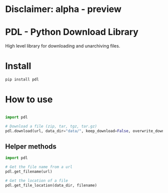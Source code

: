 # Disclaimer: alpha - preview

# PDL - Python Download Library

High level library for downloading and unarchiving files.

# Install

```bash
pip install pdl
```

# How to use

```python

import pdl

# Download a file (zip, tar, tgz, tar.gz)
pdl.download(url, data_dir="data/", keep_download=False, overwrite_download=False, verbose=False)

```

## Helper methods

```python
import pdl

# Get the file name from a url
pdl.get_filename(url)

# Get the location of a file
pdl.get_file_location(data_dir, filename)

```
